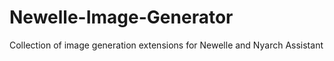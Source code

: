 # Newelle-Image-Generator
Collection of image generation extensions for Newelle and Nyarch Assistant
